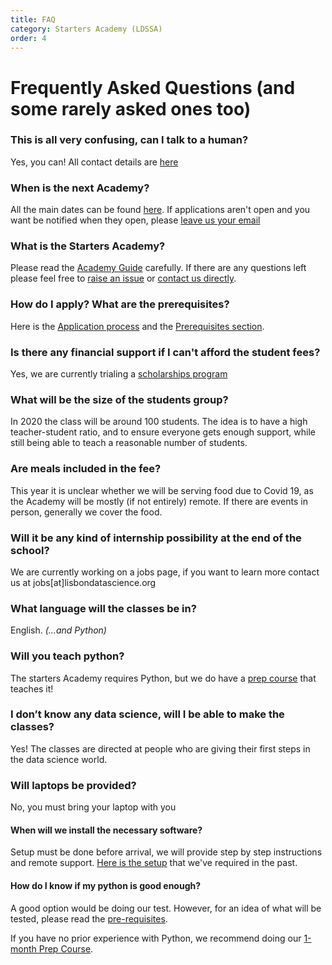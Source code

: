 ```yaml
---
title: FAQ
category: Starters Academy (LDSSA)
order: 4
---
```


# Frequently Asked Questions (and some rarely asked ones too)

### This is all very confusing, can I talk to a human? 
Yes, you can! All contact details are [here](http://www.lisbondatascience.org/#lp-pom-block-721)

### When is the next Academy? 
All the main dates can be found [here](https://calendar.google.com/calendar/embed?src=lisbondatascience.org_th6fpmimvqvso12t70cd1gkvq8@group.calendar.google.com&ctz=Europe/Lisbon&pli=1). If applications aren't open and you want be notified when they open, please [leave us your email](http://www.lisbondatascience.org/) 

### What is the Starters Academy?
Please read the [Academy Guide](https://github.com/LDSSA/wiki/wiki/Starters-Academy-(Course)) carefully. If there are any questions left please feel free to [raise an issue](https://github.com/LDSSA/wiki/issues) or [contact us directly](http://www.lisbondatascience.org/#lp-pom-block-721).

### How do I apply? What are the prerequisites? 
Here is the [Application process](https://github.com/LDSSA/wiki/wiki/Application-process) and the [Prerequisites section](https://github.com/LDSSA/wiki/wiki/Target-audience-and-Pre-requisites-for-the-Starters-Academy).

### Is there any financial support if I can't afford the student fees?
Yes, we are currently trialing a [scholarships program](https://github.com/LDSSA/wiki/wiki/Application-process#scholarships)

### What will be the size of the students group?
In 2020 the class will be around 100 students. The idea is to have a high teacher-student ratio, and to ensure everyone gets enough support, while still being able to teach a reasonable number of students. 


### Are meals included in the fee?
This year it is unclear whether we will be serving food due to Covid 19, as the Academy will be mostly (if not entirely) remote. If there are events in person, generally we cover the food. 


### Will it be any kind of internship possibility at the end of the school?
We are currently working on a jobs page, if you want to learn more contact us at jobs[at]lisbondatascience.org 

### What language will the classes be in?
English. _(...and Python)_

### Will you teach python? 
The starters Academy requires Python, but we do have a [prep course](https://github.com/LDSSA/wiki/wiki/Data-Science-Prep-Course) that teaches it!  

### I don’t know any data science, will I be able to make the classes? 
Yes! The classes are directed at people who are giving their first steps in the data science world. 
 
### Will laptops be provided? 
No, you must bring your laptop with you

#### When will we install the necessary software? 
Setup must be done before arrival, we will provide step by step instructions and remote support. 
[Here is the setup](https://github.com/LDSSA/setup) that we've required in the past.

#### How do I know if my python is good enough?
A good option would be doing our test. However, for an idea of what will be tested, please read the [pre-requisites](https://github.com/LDSSA/wiki/wiki/Starters-Academy-(Course)#pre-requisites).

If you have no prior experience with Python, we recommend doing our [1-month Prep Course](https://github.com/LDSSA/wiki/wiki/Data-Science-Prep-Course).
